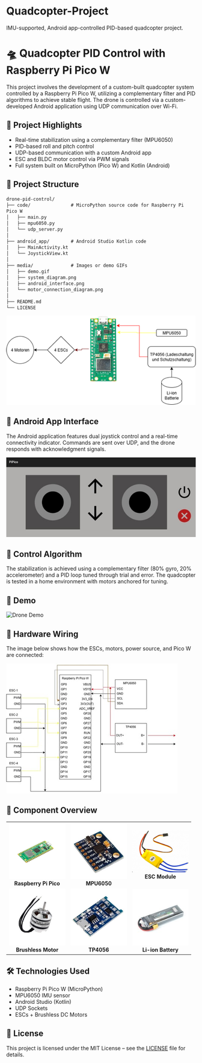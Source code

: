 # Quadcopter-Project
IMU-supported, Android app-controlled PID-based quadcopter project.
# 🛸 Quadcopter PID Control with Raspberry Pi Pico W

This project involves the development of a custom-built quadcopter system controlled by a Raspberry Pi Pico W, utilizing a complementary filter and PID algorithms to achieve stable flight. The drone is controlled via a custom-developed Android application using UDP communication over Wi-Fi.

## 🚀 Project Highlights

- Real-time stabilization using a complementary filter (MPU6050)
- PID-based roll and pitch control
- UDP-based communication with a custom Android app
- ESC and BLDC motor control via PWM signals
- Full system built on MicroPython (Pico W) and Kotlin (Android)

## 📂 Project Structure

```
drone-pid-control/
├── code/               # MicroPython source code for Raspberry Pi Pico W
│   ├── main.py
│   ├── mpu6050.py
│   └── udp_server.py
│
├── android_app/        # Android Studio Kotlin code
│   ├── MainActivity.kt
│   └── JoystickView.kt
│
├── media/              # Images or demo GIFs
│   ├── demo.gif
│   ├── system_diagram.png
│   ├── android_interface.png
│   └── motor_connection_diagram.png
│
├── README.md
└── LICENSE
```

![System Diagram](media/system_diagram.png)

## 📱 Android App Interface

The Android application features dual joystick control and a real-time connectivity indicator. Commands are sent over UDP, and the drone responds with acknowledgment signals.

![Android Interface](media/android_interface.jpg)

## 🧠 Control Algorithm

The stabilization is achieved using a complementary filter (80% gyro, 20% accelerometer) and a PID loop tuned through trial and error. The quadcopter is tested in a home environment with motors anchored for tuning.

## 🎥 Demo

![Drone Demo](media/demo.gif)

## 🧰 Hardware Wiring

The image below shows how the ESCs, motors, power source, and Pico W are connected:

![Motor Wiring](media/motor_connection_diagram.jpg)

## 🔧 Component Overview

<table align="center">
  <tr>
    <td align="center">
      <img src="media/raspberry_pi_pico.jpg" alt="Pico" width="150"/><br>
      <b>Raspberry Pi Pico</b>
    </td>
    <td align="center">
      <img src="media/mpu6050.jpg" alt="MPU6050" width="150"/><br>
      <b>MPU6050</b>
    </td>
    <td align="center">
      <img src="media/esc_module.png" alt="ESC" width="150"/><br>
      <b>ESC Module</b>
    </td>
  </tr>
  <tr>
    <td align="center">
      <img src="media/brushless_motor.jpg" alt="Motor" width="150"/><br>
      <b>Brushless Motor</b>
    </td>
    <td align="center">
      <img src="media/tp4056.jpg" alt="TP4056" width="150"/><br>
      <b>TP4056</b>
    </td>
    <td align="center">
      <img src="media/lipo_battery.jpg" alt="Battery" width="150"/><br>
      <b>Li-ion Battery</b>
    </td>
  </tr>
</table>



## 🛠 Technologies Used

- Raspberry Pi Pico W (MicroPython)
- MPU6050 IMU sensor
- Android Studio (Kotlin)
- UDP Sockets
- ESCs + Brushless DC Motors

## 📜 License

This project is licensed under the MIT License – see the [LICENSE](LICENSE) file for details.
